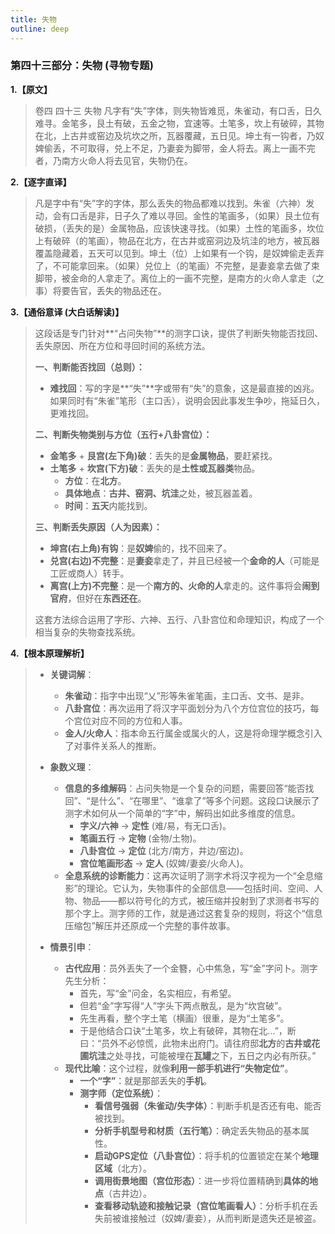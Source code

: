 ```yaml
---
title: 失物
outline: deep
---
```

  
### **第四十三部分：失物 (寻物专题)**

**1.【原文】**
> 卷四 四十三 失物
> 凡字有“失”字体，则失物皆难觅，朱雀动，有口舌，日久难寻。金笔多，艮土有破，五金之物，宜速等。土笔多，坎上有破碎，其物在北，上古井或窑边及坑坎之所，瓦器覆藏，五日见。坤土有一钩者，乃奴婢偷丢，不可取得，兑上不足，乃妻妾为脚带，金人将去。离上一画不完者，乃南方火命人将去见官，失物仍在。

**2.【逐字直译】**
> 凡是字中有“失”字的字体，那么丢失的物品都难以找到。朱雀（六神）发动，会有口舌是非，日子久了难以寻回。金性的笔画多，（如果）艮土位有破损，（丢失的是）金属物品，应该快速寻找。（如果）土性的笔画多，坎位上有破碎（的笔画），物品在北方，在古井或窑洞边及坑洼的地方，被瓦器覆盖隐藏着，五天可以见到。坤土（位）上如果有一个钩，是奴婢偷走丢弃了，不可能拿回来。（如果）兑位上（的笔画）不完整，是妻妾拿去做了束脚带，被金命的人拿走了。离位上的一画不完整，是南方的火命人拿走（之事）将要告官，丢失的物品还在。

**3.【通俗意译 (大白话解读)】**
> 这段话是专门针对**“占问失物”**的测字口诀，提供了判断失物能否找回、丢失原因、所在方位和寻回时间的系统方法。
> 
> **一、判断能否找回（总则）：**
> *   **难找回**：写的字是**“失”**字或带有“失”的意象，这是最直接的凶兆。如果同时有“朱雀”笔形（主口舌），说明会因此事发生争吵，拖延日久，更难找回。
> 
> **二、判断失物类别与方位（五行+八卦宫位）：**
> *   **金笔多** + **艮宫(左下角)破**：丢失的是**金属物品**，要赶紧找。
> *   **土笔多** + **坎宫(下方)破**：丢失的是**土性或瓦器类**物品。
>     *   **方位**：在**北方**。
>     *   **具体地点**：**古井、窑洞、坑洼**之处，被瓦器盖着。
>     *   **时间**：**五天**内能找到。
> 
> **三、判断丢失原因（人为因素）：**
> *   **坤宫(右上角)有钩**：是**奴婢**偷的，找不回来了。
> *   **兑宫(右边)不完整**：是**妻妾**拿走了，并且已经被一个**金命的人**（可能是工匠或商人）转手。
> *   **离宫(上方)不完整**：是一个**南方的、火命的人**拿走的。这件事将会**闹到官府**，但好在**东西还在**。
> 
> 这套方法综合运用了字形、六神、五行、八卦宫位和命理知识，构成了一个相当复杂的失物查找系统。

**4.【根本原理解析】**
> *   **关键词解**：
>     *   **朱雀动**：指字中出现“乂”形等朱雀笔画，主口舌、文书、是非。
>     *   **八卦宫位**：再次运用了将汉字平面划分为八个方位宫位的技巧，每个宫位对应不同的方位和人事。
>     *   **金人/火命人**：指本命五行属金或属火的人，这是将命理学概念引入了对事件关系人的推断。
> 
> *   **象数义理**：
>     *   **信息的多维解码**：占问失物是一个复杂的问题，需要回答“能否找回”、“是什么”、“在哪里”、“谁拿了”等多个问题。这段口诀展示了测字术如何从一个简单的“字”中，解码出如此多维度的信息。
>         *   **字义/六神** -> **定性** (难/易，有无口舌)。
>         *   **笔画五行** -> **定物** (金物/土物)。
>         *   **八卦宫位** -> **定位** (北方/南方，井边/窑边)。
>         *   **宫位笔画形态** -> **定人** (奴婢/妻妾/火命人)。
>     *   **全息系统的诊断能力**：这再次证明了测字术将汉字视为一个“全息缩影”的理论。它认为，失物事件的全部信息——包括时间、空间、人物、物品——都以符号化的方式，被压缩并投射到了求测者书写的那个字上。测字师的工作，就是通过这套复杂的规则，将这个“信息压缩包”解压并还原成一个完整的事件故事。
> 
> *   **情景引申**：
>     *   **古代应用**：员外丢失了一个金簪，心中焦急，写“金”字问卜。测字先生分析：
>         *   首先，写“金”问金，名实相应，有希望。
>         *   但若“金”字写得“人”字头下两点散乱，是为“坎宫破”。
>         *   先生再看，整个字土笔（横画）很重，是为“土笔多”。
>         *   于是他结合口诀“土笔多，坎上有破碎，其物在北...”，断曰：“员外不必惊慌，此物未出府门。请往府邸**北方**的**古井或花圃坑洼**之处寻找，可能被埋在**瓦罐**之下，五日之内必有所获。”
>     *   **现代比喻**：这个过程，就像**利用一部手机进行“失物定位”**。
>         *   **一个“字”**：就是那部丢失的**手机**。
>         *   **测字师（定位系统）**：
>             *   **看信号强弱（朱雀动/失字体）**：判断手机是否还有电、能否被找到。
>             *   **分析手机型号和材质（五行笔）**：确定丢失物品的基本属性。
>             *   **启动GPS定位（八卦宫位）**：将手机的位置锁定在某个**地理区域**（北方）。
>             *   **调用街景地图（宫位形态）**：进一步将位置精确到**具体的地点**（古井边）。
>             *   **查看移动轨迹和接触记录（宫位笔画看人）**：分析手机在丢失前被谁接触过（奴婢/妻妾），从而判断是遗失还是被盗。
